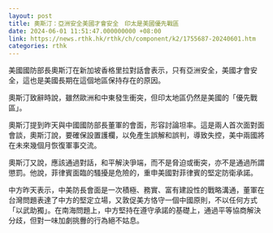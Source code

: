 ```yaml
---
layout: post
title: 奧斯汀：亞洲安全美國才會安全　印太是美國優先戰區
date: 2024-06-01 11:51:47.000000000 +08:00
link: https://news.rthk.hk/rthk/ch/component/k2/1755687-20240601.htm
categories: rthk
---
```


美國國防部長奧斯汀在新加坡香格里拉對話會表示，只有亞洲安全，美國才會安全，這也是美國長期在這個地區保持存在的原因。

奧斯汀致辭時說，雖然歐洲和中東發生衝突，但印太地區仍然是美國的「優先戰區」。

奧斯汀提到昨天與中國國防部長董軍的會面，形容討論坦率。這是兩人首次面對面會談，奧斯汀說，要確保設置護欄，以免產生誤解和誤判，導致失控，美中兩國將在未來幾個月恢復軍事交流。

奧斯汀又說，應該通過對話，和平解決爭端，而不是脅迫或衝突，亦不是通過所謂懲罰。他說，菲律賓面臨的騷擾是危險的，重申美國對菲律賓的堅定防衛承諾。

中方昨天表示，中美防長會面是一次積極、務實、富有建設性的戰略溝通，董軍在台灣問題表達了中方的堅定立場，又敦促美方恪守一個中國原則，不以任何方式「以武助獨」。在南海問題上，中方堅持在遵守承諾的基礎上，通過平等協商解決分歧，但對一味加劇挑釁的行為絕不姑息。
